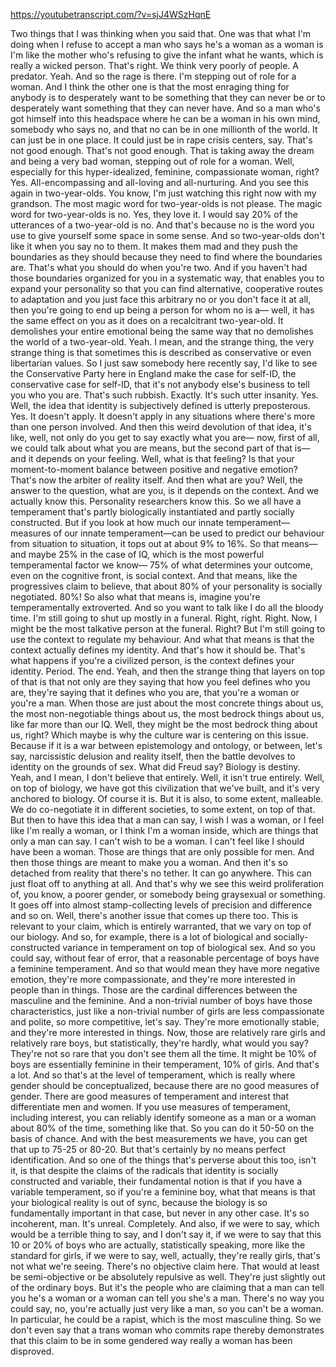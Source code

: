 https://youtubetranscript.com/?v=sjJ4WSzHqnE

 Two things that I was thinking when you said that. One was that what I'm doing when I refuse to accept a man who says he's a woman as a woman is I'm like the mother who's refusing to give the infant what he wants, which is really a wicked person. That's right. We think very poorly of people. A predator. Yeah. And so the rage is there. I'm stepping out of role for a woman. And I think the other one is that the most enraging thing for anybody is to desperately want to be something that they can never be or to desperately want something that they can never have. And so a man who's got himself into this headspace where he can be a woman in his own mind, somebody who says no, and that no can be in one millionth of the world. It can just be in one place. It could just be in rape crisis centers, say. That's not good enough. That's not good enough. That is taking away the dream and being a very bad woman, stepping out of role for a woman. Well, especially for this hyper-idealized, feminine, compassionate woman, right? Yes. All-encompassing and all-loving and all-nurturing. And you see this again in two-year-olds. You know, I'm just watching this right now with my grandson. The most magic word for two-year-olds is not please. The magic word for two-year-olds is no. Yes, they love it. I would say 20% of the utterances of a two-year-old is no. And that's because no is the word you use to give yourself some space in some sense. And so two-year-olds don't like it when you say no to them. It makes them mad and they push the boundaries as they should because they need to find where the boundaries are. That's what you should do when you're two. And if you haven't had those boundaries organized for you in a systematic way, that enables you to expand your personality so that you can find alternative, cooperative routes to adaptation and you just face this arbitrary no or you don't face it at all, then you're going to end up being a person for whom no is a— well, it has the same effect on you as it does on a recalcitrant two-year-old. It demolishes your entire emotional being the same way that no demolishes the world of a two-year-old. Yeah. I mean, and the strange thing, the very strange thing is that sometimes this is described as conservative or even libertarian values. So I just saw somebody here recently say, I'd like to see the Conservative Party here in England make the case for self-ID, the conservative case for self-ID, that it's not anybody else's business to tell you who you are. That's such rubbish. Exactly. It's such utter insanity. Yes. Well, the idea that identity is subjectively defined is utterly preposterous. Yes. It doesn't apply. It doesn't apply in any situations where there's more than one person involved. And then this weird devolution of that idea, it's like, well, not only do you get to say exactly what you are— now, first of all, we could talk about what you are means, but the second part of that is—and it depends on your feeling. Well, what is that feeling? Is that your moment-to-moment balance between positive and negative emotion? That's now the arbiter of reality itself. And then what are you? Well, the answer to the question, what are you, is it depends on the context. And we actually know this. Personality researchers know this. So we all have a temperament that's partly biologically instantiated and partly socially constructed. But if you look at how much our innate temperament—measures of our innate temperament—can be used to predict our behaviour from situation to situation, it tops out at about 9% to 16%. So that means—and maybe 25% in the case of IQ, which is the most powerful temperamental factor we know— 75% of what determines your outcome, even on the cognitive front, is social context. And that means, like the progressives claim to believe, that about 80% of your personality is socially negotiated. 80%! So also what that means is, imagine you're temperamentally extroverted. And so you want to talk like I do all the bloody time. I'm still going to shut up mostly in a funeral. Right, right. Right. Now, I might be the most talkative person at the funeral. Right? But I'm still going to use the context to regulate my behaviour. And what that means is that the context actually defines my identity. And that's how it should be. That's what happens if you're a civilized person, is the context defines your identity. Period. The end. Yeah, and then the strange thing that layers on top of that is that not only are they saying that how you feel defines who you are, they're saying that it defines who you are, that you're a woman or you're a man. When those are just about the most concrete things about us, the most non-negotiable things about us, the most bedrock things about us, like far more than our IQ. Well, they might be the most bedrock thing about us, right? Which maybe is why the culture war is centering on this issue. Because if it is a war between epistemology and ontology, or between, let's say, narcissistic delusion and reality itself, then the battle devolves to identity on the grounds of sex. What did Freud say? Biology is destiny. Yeah, and I mean, I don't believe that entirely. Well, it isn't true entirely. Well, on top of biology, we have got this civilization that we've built, and it's very anchored to biology. Of course it is. But it is also, to some extent, malleable. We do co-negotiate it in different societies, to some extent, on top of that. But then to have this idea that a man can say, I wish I was a woman, or I feel like I'm really a woman, or I think I'm a woman inside, which are things that only a man can say. I can't wish to be a woman. I can't feel like I should have been a woman. Those are things that are only possible for men. And then those things are meant to make you a woman. And then it's so detached from reality that there's no tether. It can go anywhere. This can just float off to anything at all. And that's why we see this weird proliferation of, you know, a poorer gender, or somebody being graysexual or something. It goes off into almost stamp-collecting levels of precision and difference and so on. Well, there's another issue that comes up there too. This is relevant to your claim, which is entirely warranted, that we vary on top of our biology. And so, for example, there is a lot of biological and socially-constructed variance in temperament on top of biological sex. And so you could say, without fear of error, that a reasonable percentage of boys have a feminine temperament. And so that would mean they have more negative emotion, they're more compassionate, and they're more interested in people than in things. Those are the cardinal differences between the masculine and the feminine. And a non-trivial number of boys have those characteristics, just like a non-trivial number of girls are less compassionate and polite, so more competitive, let's say. They're more emotionally stable, and they're more interested in things. Now, those are relatively rare girls and relatively rare boys, but statistically, they're hardly, what would you say? They're not so rare that you don't see them all the time. It might be 10% of boys are essentially feminine in their temperament, 10% of girls. And that's a lot. And so that's at the level of temperament, which is really where gender should be conceptualized, because there are no good measures of gender. There are good measures of temperament and interest that differentiate men and women. If you use measures of temperament, including interest, you can reliably identify someone as a man or a woman about 80% of the time, something like that. So you can do it 50-50 on the basis of chance. And with the best measurements we have, you can get that up to 75-25 or 80-20. But that's certainly by no means perfect identification. And so one of the things that's perverse about this too, isn't it, is that despite the claims of the radicals that identity is socially constructed and variable, their fundamental notion is that if you have a variable temperament, so if you're a feminine boy, what that means is that your biological reality is out of sync, because the biology is so fundamentally important in that case, but never in any other case. It's so incoherent, man. It's unreal. Completely. And also, if we were to say, which would be a terrible thing to say, and I don't say it, if we were to say that this 10 or 20% of boys who are actually, statistically speaking, more like the standard for girls, if we were to say, well, actually, they're really girls, that's not what we're seeing. There's no objective claim here. That would at least be semi-objective or be absolutely repulsive as well. They're just slightly out of the ordinary boys. But it's the people who are claiming that a man can tell you he's a woman or a woman can tell you she's a man. There's no way you could say, no, you're actually just very like a man, so you can't be a woman. In particular, he could be a rapist, which is the most masculine thing. So we don't even say that a trans woman who commits rape thereby demonstrates that this claim to be in some gendered way really a woman has been disproved.